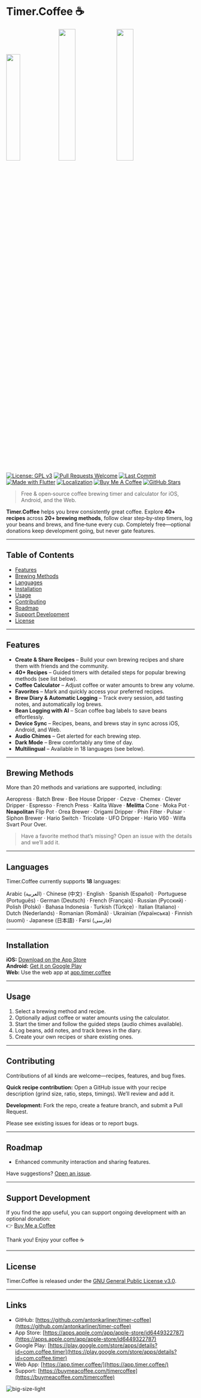 # Timer.Coffee ☕

[<img src="https://www.timer.coffee/assets/images/app-store-badge.webp" width="27%">](https://apple.co/42WfmtI) [<img src="https://www.timer.coffee/assets/images/google-play-badge.webp" width="30%">](https://play.google.com/store/apps/details?id=com.coffee.timer) [<img src="https://i.imgur.com/mb4ryMc.png" width="30%">](https://app.timer.coffee)


[![License: GPL v3](https://img.shields.io/badge/License-GPLv3-blue.svg)](LICENSE)
[![Pull Requests Welcome](https://img.shields.io/badge/PRs-welcome-brightgreen.svg)](https://github.com/antonkarliner/timer-coffee/issues)
[![Last Commit](https://img.shields.io/github/last-commit/antonkarliner/timer-coffee.svg)](https://github.com/antonkarliner/timer-coffee/commits/main)
[![Made with Flutter](https://img.shields.io/badge/made%20with-Flutter-46D1FD.svg)](#)
[![Localization](https://img.shields.io/badge/i18n-18%20languages-orange.svg)](#languages)
[![Buy Me A Coffee](https://img.shields.io/badge/support-Buy%20Me%20a%20Coffee-yellow.svg)](https://buymeacoffee.com/timercoffee)
[![GitHub Stars](https://img.shields.io/github/stars/antonkarliner/timer-coffee.svg)](https://github.com/antonkarliner/timer-coffee/stargazers)

> Free & open‑source coffee brewing timer and calculator for iOS, Android, and the Web.

**Timer.Coffee** helps you brew consistently great coffee. Explore **40+ recipes** across **20+ brewing methods**, follow clear step‑by‑step timers, log your beans and brews, and fine‑tune every cup. Completely free—optional donations keep development going, but never gate features.

---

## Table of Contents

- [Features](#features)
- [Brewing Methods](#brewing-methods)
- [Languages](#languages)
- [Installation](#installation)
- [Usage](#usage)
- [Contributing](#contributing)
- [Roadmap](#roadmap)
- [Support Development](#support-development)
- [License](#license)

---

## Features

- **Create & Share Recipes** – Build your own brewing recipes and share them with friends and the community.
- **40+ Recipes** – Guided timers with detailed steps for popular brewing methods (see list below).
- **Coffee Calculator** – Adjust coffee or water amounts to brew any volume.
- **Favorites** – Mark and quickly access your preferred recipes.
- **Brew Diary & Automatic Logging** – Track every session, add tasting notes, and automatically log brews.
- **Bean Logging with AI** – Scan coffee bag labels to save beans effortlessly.
- **Device Sync** – Recipes, beans, and brews stay in sync across iOS, Android, and Web.
- **Audio Chimes** – Get alerted for each brewing step.
- **Dark Mode** – Brew comfortably any time of day.
- **Multilingual** – Available in 18 languages (see below).

---

## Brewing Methods

More than 20 methods and variations are supported, including:

Aeropress · Batch Brew · Bee House Dripper · Cezve · Chemex · Clever Dripper · Espresso · French Press · Kalita Wave · **Melitta** Cone · Moka Pot · **Neapolitan** Flip Pot · Orea Brewer · Origami Dripper · Phin Filter · Pulsar · Siphon Brewer · Hario Switch · Tricolate · UFO Dripper · Hario V60 · Wilfa Svart Pour Over.

> Have a favorite method that’s missing? Open an issue with the details and we’ll add it.

---

## Languages

Timer.Coffee currently supports **18** languages:

Arabic (العربية) · Chinese (中文) · English · Spanish (Español) · Portuguese (Português) · German (Deutsch) · French (Français) · Russian (Русский) · Polish (Polski) · Bahasa Indonesia · Turkish (Türkçe) · Italian (Italiano) · Dutch (Nederlands) · Romanian (Română) · Ukrainian (Українська) · Finnish (suomi) · Japanese (日本語) · Farsi (فارسى)

---

## Installation

**iOS:** [Download on the App Store](https://apps.apple.com/app/apple-store/id6449322787)  
**Android:** [Get it on Google Play](https://play.google.com/store/apps/details?id=com.coffee.timer)  
**Web:** Use the web app at [app.timer.coffee](https://app.timer.coffee/)

---

## Usage

1. Select a brewing method and recipe.  
2. Optionally adjust coffee or water amounts using the calculator.  
3. Start the timer and follow the guided steps (audio chimes available).  
4. Log beans, add notes, and track brews in the diary.  
5. Create your own recipes or share existing ones.

---

## Contributing

Contributions of all kinds are welcome—recipes, features, and bug fixes.

**Quick recipe contribution:** Open a GitHub issue with your recipe description (grind size, ratio, steps, timings). We’ll review and add it.

**Development:** Fork the repo, create a feature branch, and submit a Pull Request.

Please see existing issues for ideas or to report bugs.

---

## Roadmap

- Enhanced community interaction and sharing features.

Have suggestions? [Open an issue](https://github.com/antonkarliner/timer-coffee/issues).

---

## Support Development

If you find the app useful, you can support ongoing development with an optional donation:  
👉 [Buy Me a Coffee](https://buymeacoffee.com/timercoffee)

Thank you! Enjoy your coffee ☕

---

## License

Timer.Coffee is released under the [GNU General Public License v3.0](LICENSE).

---

## Links

- GitHub: [https://github.com/antonkarliner/timer-coffee](https://github.com/antonkarliner/timer-coffee)
- App Store: [https://apps.apple.com/app/apple-store/id6449322787](https://apps.apple.com/app/apple-store/id6449322787)
- Google Play: [https://play.google.com/store/apps/details?id=com.coffee.timer](https://play.google.com/store/apps/details?id=com.coffee.timer)
- Web App: [https://app.timer.coffee/](https://app.timer.coffee/)
- Support: [https://buymeacoffee.com/timercoffee](https://buymeacoffee.com/timercoffee)


![big-size-light](https://github.com/user-attachments/assets/52930e0d-9614-4b24-81ed-7220bd09a1b6)
